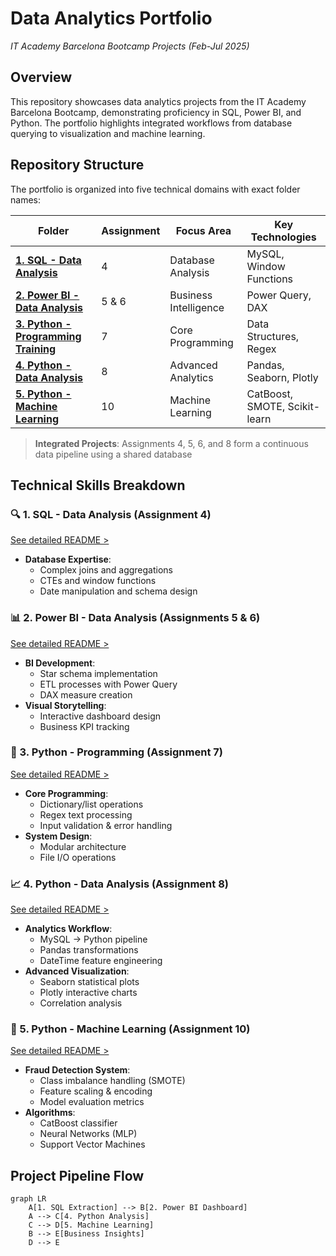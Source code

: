 # Data Analytics Portfolio 
*IT Academy Barcelona Bootcamp Projects (Feb-Jul 2025)*

## Overview
This repository showcases data analytics projects from the IT Academy Barcelona Bootcamp, demonstrating proficiency in SQL, Power BI, and Python. The portfolio highlights integrated workflows from database querying to visualization and machine learning.

## Repository Structure
The portfolio is organized into five technical domains with exact folder names:

| Folder | Assignment | Focus Area | Key Technologies |
|--------|------------|------------|------------------|
| **[1. SQL - Data Analysis](/1.%20SQL%20-%20Data%20Analysis)** | 4 | Database Analysis | MySQL, Window Functions |
| **[2. Power BI - Data Analysis](/2.%20Power%20BI%20-%20Data%20Analysis)** | 5 & 6 | Business Intelligence | Power Query, DAX |
| **[3. Python - Programming Training](/3.%20Python%20-%20Programming%20Training)** | 7 | Core Programming | Data Structures, Regex |
| **[4. Python - Data Analysis](/4.%20Python%20-%20Data%20Analysis)** | 8 | Advanced Analytics | Pandas, Seaborn, Plotly |
| **[5. Python - Machine Learning](/5.%20Python%20-%20Machine%20Learning)** | 10 | Machine Learning | CatBoost, SMOTE, Scikit-learn |

> **Integrated Projects**: Assignments 4, 5, 6, and 8 form a continuous data pipeline using a shared database

## Technical Skills Breakdown

### 🔍 1. SQL - Data Analysis (Assignment 4)
[See detailed README >](/1.%20SQL%20-%20Data%20Analysis)
- **Database Expertise**: 
  - Complex joins and aggregations
  - CTEs and window functions
  - Date manipulation and schema design

### 📊 2. Power BI - Data Analysis (Assignments 5 & 6)
[See detailed README >](/2.%20Power%20BI%20-%20Data%20Analysis)
- **BI Development**:
  - Star schema implementation
  - ETL processes with Power Query
  - DAX measure creation
- **Visual Storytelling**:
  - Interactive dashboard design
  - Business KPI tracking

### 🐍 3. Python - Programming (Assignment 7)
[See detailed README >](/3.%20Python%20-%20Programming%20Training)
- **Core Programming**:
  - Dictionary/list operations
  - Regex text processing
  - Input validation & error handling
- **System Design**:
  - Modular architecture
  - File I/O operations

### 📈 4. Python - Data Analysis (Assignment 8)
[See detailed README >](/4.%20Python%20-%20Data%20Analysis)
- **Analytics Workflow**:
  - MySQL → Python pipeline
  - Pandas transformations
  - DateTime feature engineering
- **Advanced Visualization**:
  - Seaborn statistical plots
  - Plotly interactive charts
  - Correlation analysis

### 🤖 5. Python - Machine Learning (Assignment 10)
[See detailed README >](/5.%20Python%20-%20Machine%20Learning)
- **Fraud Detection System**:
  - Class imbalance handling (SMOTE)
  - Feature scaling & encoding
  - Model evaluation metrics
- **Algorithms**:
  - CatBoost classifier
  - Neural Networks (MLP)
  - Support Vector Machines

## Project Pipeline Flow
```mermaid
graph LR
    A[1. SQL Extraction] --> B[2. Power BI Dashboard]
    A --> C[4. Python Analysis]
    C --> D[5. Machine Learning]
    B --> E[Business Insights]
    D --> E
